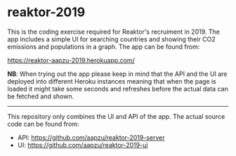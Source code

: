 # reaktor-2019

This is the coding exercise required for Reaktor's recruiment in 2019. The app includes a simple UI for searching countries and showing their CO2 emissions and populations in a graph. The app can be found from:

https://reaktor-aapzu-2019.herokuapp.com/

**NB**: When trying out the app please keep in mind that the API and the UI are deployed into different Heroku instances meaning that when the page is loaded it might take some seconds and refreshes before the actual data can be fetched and shown.

---

This repository only combines the UI and API of the app. The actual source code can be found from:
  - API: https://github.com/aapzu/reaktor-2019-server
  - UI: https://github.com/aapzu/reaktor-2019-ui
  
